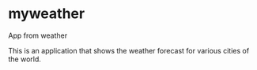 # myweather
App from weather

This is an application that shows the weather forecast for various cities of the world.

